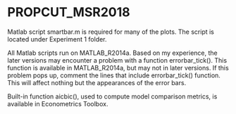 # PROPCUT_MSR2018

Matlab script smartbar.m is required for many of the plots. The script is located under Experiment 1 folder.

All Matlab scripts run on MATLAB_R2014a. Based on my experience, the later versions may encounter a problem with a function errorbar_tick(). This function is available in MATLAB_R2014a, but may not in later versions. If this problem pops up, comment the lines that include errorbar_tick() function. This will affect nothing but the appearances of the error bars.

Built-in function aicbic(), used to compute model comparison metrics, is available in Econometrics Toolbox.
